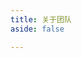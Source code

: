 ```yaml
---
title: 关于团队
aside: false

---
```


<script setup>
import {
  VPTeamPage,
  VPTeamPageTitle,
  VPTeamMembers,
} from 'vitepress/theme'

const members = [
  {
    avatar: '/Wincooa/image/avatar/Mr. Bizarre.jpg',
    name: 'Mr. Bizarre',
    title: '管理员',
    links: [
      {
        icon: {
          svg: '<img src="/Wincooa/Wincooa/icon/me.svg" width="55%" color="#808080">'
        },
        link: "https://zhuns.top/",
      },
      {
        icon: {
        svg: '<img src="/Wincooa/icon/ks.svg" width="55%" color="#808080">'
        },
        link: 'https://v.kuaishou.com/rpfhY6' 
      },
      {
        icon: {
          svg: '<img src="/Wincooa/icon/wxs.svg" width="70%" color="#808080">'
        },
        link: "https://blog.zhuns.top/wxz/index.html?redirectTo=https://www.cooa.top/",
      },
      {
        icon: {
          svg: '<img src="/Wincooa/icon/qq.svg" width="70%" color="#808080">'
        },
        link: "https://qm.qq.com/q/fQdytRLNK2",
      },
      {
        icon: 'github',
        link: "https://github.com/zhunse",
      }
    ],
  },

  {
    avatar: '/Wincooa/image/avatar/user.png',
    name: 'User',
    title: '待定',
    links: [
      {
        icon: {
        svg: '<img src="/Wincooa/icon/wen.svg" width="55%" color="#808080">'
      },
      link: '#' 
      }
    ],
  },

]
</script>

<VPTeamPage>
  <VPTeamPageTitle>
    <template #title>
      我们的团队
    </template>
    <template #lead>
      下面是我们团队的开发人员 但是 在目前看来这支团队还并不完整 因为只有我一个人在背后操纵网站🤣
    </template>
  </VPTeamPageTitle>
  <VPTeamMembers :members="members" />
</VPTeamPage>
